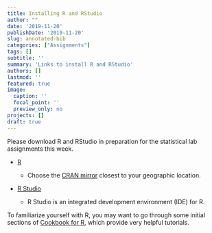 ```yaml
---
title: Installing R and RStudio
author: ""
date: '2019-11-20'
publishDate: '2019-11-20'
slug: annotated-bib
categories: ["Assignments"]
tags: []
subtitle: ''
summary: 'Links to install R and RStudio'
authors: []
lastmod: ''
featured: true
image:
  caption: ''
  focal_point: ''
  preview_only: no
projects: []
draft: true
---
```


Please download R and RStudio in preparation for the statistical lab assignments this week.

* [R](https://www.r-project.org/)
    
    - Choose the [CRAN mirror](https://cran.r-project.org/mirrors.html) closest to your geographic location.
    
* [R Studio](https://rstudio.com/products/rstudio/download/#download)

    - R Studio is an integrated development environment (IDE) for R.
    
To familiarize yourself with R, you may want to go through some initial sections of [Cookbook for R](http://www.cookbook-r.com/), which provide very helpful tutorials.